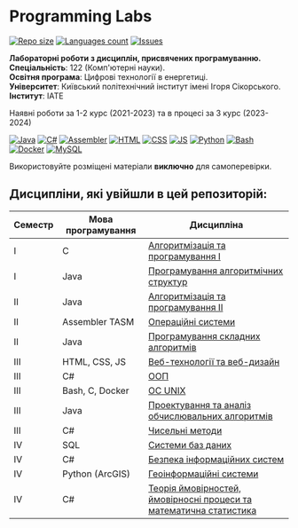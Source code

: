 # Programming Labs

[![Repo size](https://img.shields.io/github/repo-size/xairaven/KPI-Labs?style=flat-square)](#)
[![Languages count](https://img.shields.io/github/languages/count/xairaven/KPI-Labs?style=flat-square)](#)
[![Issues](https://img.shields.io/github/issues/xairaven/KPI-Labs?style=flat-square)](#)

**Лабораторні роботи з дисциплін, присвячених програмуванню.** <br>
**Спеціальність**: 122 (Комп'ютерні науки). <br>
**Освітня програма**: Цифрові технології в енергетиці. <br>
**Університет**: Київський політехнічний інститут імені Ігоря Сікорського. <br>
**Інститут**: ІАТЕ <br>

Наявні роботи за 1-2 курс (2021-2023) та в процесі за 3 курс (2023-2024) <br>

[![Java](https://img.shields.io/badge/Java-E87000?style=for-the-badge&logo=coffeescript&logoColor=white)](#)
[![C#](https://img.shields.io/badge/c%23-purple?style=for-the-badge&logo=csharp&logoColor=white)](#)
[![Assembler](https://img.shields.io/badge/TASM-005494?style=for-the-badge&logo=assemblyscript&logoColor=white)](#)
[![HTML](https://img.shields.io/badge/HTML-DD4A25?style=for-the-badge&logo=html5&logoColor=white)](#)
[![CSS](https://img.shields.io/badge/CSS-254ADD?style=for-the-badge&logo=css3&logoColor=white)](#)
[![JS](https://img.shields.io/badge/JS-EFD81D?style=for-the-badge&logo=Javascript&logoColor=white)](#)
[![Python](https://img.shields.io/badge/Python-005494?style=for-the-badge&logo=python&logoColor=yellow)](#)
[![Bash](https://img.shields.io/badge/Bash-374B42?style=for-the-badge&logo=gnubash&logoColor=white)](#)
[![Docker](https://img.shields.io/badge/Docker-082135?style=for-the-badge&logo=docker&logoColor=2496EE)](#)
[![MySQL](https://img.shields.io/badge/MySQL-4479A1?style=for-the-badge&logo=mysql&logoColor=FFF)](#)

Використовуйте розміщені матеріали **виключно** для самоперевірки.

## Дисципліни, які увійшли в цей репозиторій:

Семестр | Мова програмування | Дисципліна               
------- | ----------------------- | -----------------------
I | C | [Алгоритмізація та програмування I](./1stSemester/Algorithmization%20and%20programming%20(I)/)
I | Java | [Програмування алгоритмічних структур](./1stSemester/Programming%20algorithmic%20structures/)
II | Java | [Алгоритмізація та програмування II](./2ndSemester/Algorithmization%20and%20programming%20(II)/)
II | Assembler TASM | [Операційні системи](./2ndSemester/Operating%20Systems/)
II | Java | [Програмування складних алгоритмів](./2ndSemester/Programming%20complex%20algorithms/)
III | HTML, CSS, JS | [Веб-технології та веб-дизайн](./3rdSemester/Web%20Design/)
III | С# | [ООП](./3rdSemester/OOP/)
III | Bash, C, Docker | [ОС UNIX](./3rdSemester/OS%20UNIX/)
III | Java | [Проектування та аналіз обчислювальних алгоритмів](./3rdSemester/DACA/)
III | C# | [Чисельні методи](./3rdSemester/Numerical%20Analysis/)
IV | SQL | [Системи баз даних](./4thSemester/Database%20Systems/)
IV | C# | [Безпека інформаційних систем](./4thSemester/Information%20Security/)
IV | Python (ArcGIS) | [Геоінформаційні системи](./4thSemester/Geoinformation%20Systems/)
IV | C# | [Теорія ймовірностей, ймовірносні процеси та математична статистика](./4thSemester/Statistics/)
